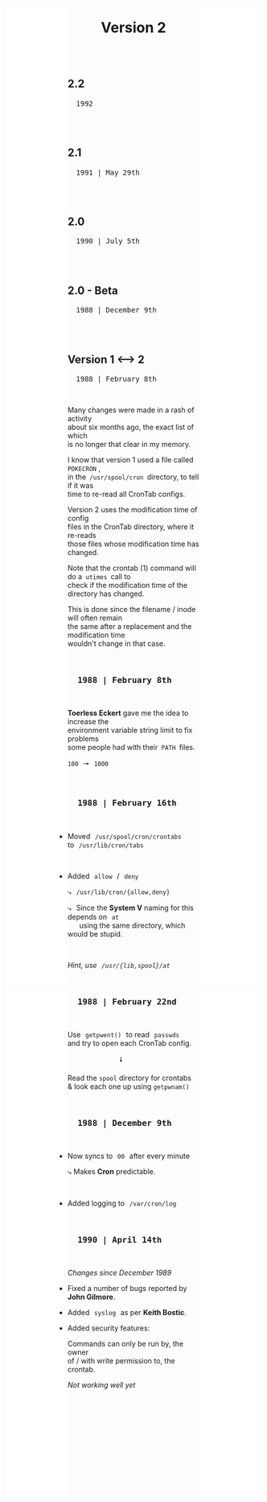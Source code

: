 
[<img height = 1950 width = 24% align = left  src = '../../Resources/Space.svg' >][#]
[<img height = 1950 width = 24% align = right src = '../../Resources/Space.svg' >][#]

<div align = center>

# Version 2

</div>

<br>
<br>

<div align = left>

## 2.2

<kbd>  1992  </kbd>

<br>
<br>

## 2.1

<kbd>  1991 | May 29th  </kbd>

<br>
<br>

## 2.0

<kbd>  1990 | July 5th  </kbd>

<br>
<br>

## 2.0 - Beta

<kbd>  1988 | December 9th  </kbd>

<br>
<br>

## Version 1 ⟷ 2

<kbd>  1988 | February 8th  </kbd>

<br>

Many changes were made in a rash of activity  
about six months ago, the exact list of which  
is no longer that clear in my memory.

I know that version 1 used a file called  `POKECRON` ,  
in the  `/usr/spool/cron`  directory, to tell if it was  
time to re-read all CronTab configs.

Version 2 uses the modification time of config  
files in the CronTab directory, where it re-reads  
those files whose modification time has changed.

Note that the crontab (1) command will do a  `utimes`  call to  
check if the modification time of the directory has changed.

This is done since the filename / inode will often remain  
the same after a replacement and the modification time  
wouldn't change in that case.

<br>

### <kbd>  1988 | February 8th  </kbd>

<br>

**Toerless Eckert** gave me the idea to increase the  
environment variable string limit to fix problems  
some people had with their  `PATH`  files.

`100`  🠖  `1000`

<br>

### <kbd>  1988 | February 16th  </kbd>

<br>

-   Moved  `/usr/spool/cron/crontabs`  
    to  `/usr/lib/cron/tabs`

    <br>

-   Added  `allow`  /  `deny`

	⤷  `/usr/lib/cron/{allow,deny}`
	
	⤷  Since the **System V** naming for this depends on  `at`  
         using the same directory, which would be stupid.
	
    <br>
    
	*Hint, use  `/usr/{lib,spool}/at`*

</div>

<br>

[<img height = 1000 width = 24% align = left  src = '../../Resources/Space.svg' >][#]
[<img height = 1000 width = 24% align = right src = '../../Resources/Space.svg' >][#]

<div align = left>

### <kbd>  1988 | February 22nd  </kbd>

<br>

Use  `getpwent()`  to read  `passwds`  
and try to open each CronTab config.

                      🠗

Read the `spool` directory for crontabs <br>
& look each one up using `getpwnam()`

<br>

### <kbd>  1988 | December 9th  </kbd>

<br>

-   Now syncs to  `00`  after every minute

	⤷ Makes **Cron** predictable.
	
    <br>
    
-   Added logging to  `/var/cron/log`

<br>

### <kbd>  1990 | April 14th  </kbd>

<br>

*Changes since December 1989*

-   Fixed a number of bugs reported by **John Gilmore**.

-   Added  `syslog`  as per **Keith Bostic**.

-   Added security features:

	Commands can only be run by, the owner <br>
	of / with write permission to, the crontab.

	*Not working well yet*


</div>

<br>


<!----------------------------------------------------------------------------->

[#]: #
